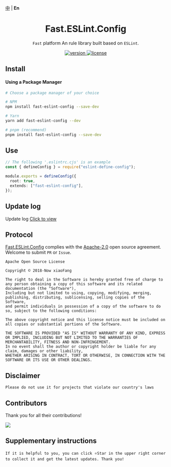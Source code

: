 [中](https://gitee.com/China-xiaoFang/fast.eslint.config) | **En**

<h1 align="center">Fast.ESLint.Config</h1>

<p align="center">
  <code>Fast</code> platform An rule library built based on <code>ESLint</code>.
</p>

<p align="center">
  <a href="https://www.npmjs.com/package/fast-eslint-config">
    <img src="https://img.shields.io/npm/v/fast-eslint-config?color=orange&label=" alt="version" />
  </a>
  <a href="https://gitee.com/China-xiaoFang/fast.eslint.config/blob/master/LICENSE">
    <img src="https://img.shields.io/npm/l/fast-eslint-config" alt="license" />
  </a>
</p>

## Install

#### Using a Package Manager

```sh
# Choose a package manager of your choice

# NPM
npm install fast-eslint-config --save-dev

# Yarn
yarn add fast-eslint-config --dev

# pnpm (recommend)
pnpm install fast-eslint-config --save-dev
```

## Use

```typescript
// The following '.eslintrc.cjs' is an example
const { defineConfig } = require("eslint-define-config");

module.exports = defineConfig({
  root: true,
  extends: ["fast-eslint-config"],
});
```

## Update log

Update log [Click to view](https://gitee.com/China-xiaoFang/fast.eslint.config/commits/master)

## Protocol

[Fast.ESLint.Config](https://gitee.com/China-xiaoFang/fast.eslint.config) complies with the [Apache-2.0](https://gitee.com/China-xiaoFang/fast.eslint.config/blob/master/LICENSE) open source agreement. Welcome to submit `PR` or `Issue`.

```
Apache Open Source License

Copyright © 2018-Now xiaoFang

The right to deal in the Software is hereby granted free of charge to any person obtaining a copy of this software and its related documentation (the "Software"),
Including but not limited to using, copying, modifying, merging, publishing, distributing, sublicensing, selling copies of the Software,
and permit individuals in possession of a copy of the software to do so, subject to the following conditions:

The above copyright notice and this license notice must be included on all copies or substantial portions of the Software.

THE SOFTWARE IS PROVIDED "AS IS" WITHOUT WARRANTY OF ANY KIND, EXPRESS OR IMPLIED, INCLUDING BUT NOT LIMITED TO THE WARRANTIES OF MERCHANTABILITY, FITNESS AND NON-INFRINGEMENT.
In no event shall the author or copyright holder be liable for any claim, damages or other liability,
WHETHER ARISING IN CONTRACT, TORT OR OTHERWISE, IN CONNECTION WITH THE SOFTWARE OR ITS USE OR OTHER DEALINGS.
```

## Disclaimer

```
Please do not use it for projects that violate our country's laws
```

## Contributors

Thank you for all their contributions!

<a href="https://github.com/China-xiaoFang/Fast.ESLint.Config/graphs/contributors">
  <img src="https://contrib.rocks/image?repo=China-xiaoFang/Fast.ESLint.Config" />
</a>

## Supplementary instructions

```
If it is helpful to you, you can click ⭐Star in the upper right corner to collect it and get the latest updates. Thank you!
```
